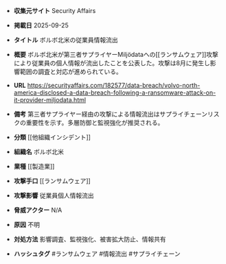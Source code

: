 - **収集元サイト**
Security Affairs

- **掲載日**
2025-09-25

- **タイトル**
ボルボ北米の従業員情報流出

- **概要**
ボルボ北米が第三者サプライヤーMiljödataへの[[ランサムウェア]]攻撃により従業員の個人情報が流出したことを公表した。攻撃は8月に発生し影響範囲の調査と対応が進められている。

- **URL**
https://securityaffairs.com/182577/data-breach/volvo-north-america-disclosed-a-data-breach-following-a-ransomware-attack-on-it-provider-miljodata.html

- **備考**
第三者サプライヤー経由の攻撃による情報流出はサプライチェーンリスクの重要性を示す。多層防御と監視強化が推奨される。

- **分類**
[[他組織インシデント]]

- **組織名**
ボルボ北米

- **業種**
[[製造業]]

- **攻撃手口**
[[ランサムウェア]]

- **攻撃影響**
従業員個人情報流出

- **脅威アクター**
N/A

- **原因**
不明

- **対処方法**
影響調査、監視強化、被害拡大防止、情報共有

- **ハッシュタグ**
#ランサムウェア #情報流出 #サプライチェーン
